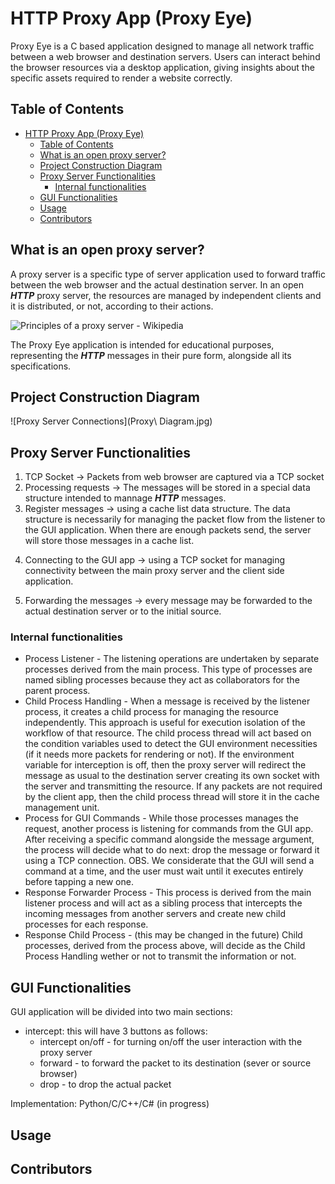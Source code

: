 
# HTTP Proxy App (Proxy Eye)
Proxy Eye is a C based application designed to manage all network traffic between a web browser and destination 
servers. Users can interact behind the browser resources via a desktop application, giving insights about the 
specific assets required to render a website correctly.

## Table of Contents
- [HTTP Proxy App (Proxy Eye)](#http-proxy-app-proxy-eye)
  - [Table of Contents](#table-of-contents)
  - [What is an open proxy server?](#what-is-an-open-proxy-server)
  - [Project Construction Diagram](#project-construction-diagram)
  - [Proxy Server Functionalities](#proxy-server-functionalities)
    - [Internal functionalities](#internal-functionalities)
  - [GUI Functionalities](#gui-functionalities)
  - [Usage](#usage)
  - [Contributors](#contributors)

## What is an open proxy server?
A proxy server is a specific type of server application used to forward traffic between the web browser 
and the actual destination server. In an open ***HTTP*** proxy server, the resources are managed by 
independent clients and it is distributed, or not, according to their actions. 

![Principles of a proxy server - Wikipedia](https://upload.wikimedia.org/wikipedia/commons/b/bb/Proxy_concept_en.svg)

The Proxy Eye application is intended for educational purposes, representing the ***HTTP*** messages in 
their pure form, alongside all its specifications.

## Project Construction Diagram 

![Proxy Server Connections](Proxy\ Diagram.jpg)

## Proxy Server Functionalities

1. TCP Socket -> Packets from web browser are captured via a TCP socket 
2. Processing requests -> The messages will be stored in a special data structure
intended to mannage ***HTTP*** messages. 
3. Register messages -> using a cache list data structure.
The data structure is necessarily for managing the packet flow from the listener to
the GUI application. 
When there are enough packets send, the server will store those messages in a cache
list.

<!--### Implementation of CACHE Management Unit (CMU)
Cache history list is a list based on FIFO principle that contains every new message 
encountered. When a message needs to be returned, the cache history returns the first
client ID which it will be search for in the cache hash table. The collision inside 
the table are resolved using double-linked list for efficiency.
These operations will syncronize multiple threads considering any message may operate
in this area at any time.

<!--#### Security Concerns -> 
Data stored in the Cache must be protected from malicious actors.
Every instance from the cache will be encrypted using AES encryption using
CBC (cipher block chaining).-->

4. Connecting to the GUI app -> using a TCP socket for managing connectivity between
the main proxy server and the client side application. 

5. Forwarding the messages -> every message may be forwarded to the actual destination
server or to the initial source.

### Internal functionalities
- Process Listener -
The listening operations are undertaken by separate processes derived from the main process.
This type of processes are named sibling processes because they act as collaborators for the 
parent process. 
- Child Process Handling -
When a message is received by the listener process, it creates a child process for managing
the resource independently. This approach is useful for execution isolation of the workflow
of that resource. The child process thread will act based on the condition variables used to
detect the GUI environment necessities (if it needs more packets for rendering or not).
If the environment variable for interception is off, then the proxy server will redirect the 
message as usual to the destination server creating its own socket with the server and 
transmitting the resource.
If any packets are not required by the client app, then the child process thread will <!--encrypt
the message and--> store it in the cache management unit.
- Process for GUI Commands - 
While those processes manages the request, another process is listening for commands from the
GUI app. After receiving a specific command alongside the message argument, the process will
decide what to do next: drop the message or forward it using a TCP connection.
OBS. We considerate that the GUI will send a command at a time, and the user must wait until it
executes entirely before tapping a new one.
- Response Forwarder Process -
This process is derived from the main listener process and will act as a sibling process that
intercepts the incoming messages from another servers and create new child processes for each
response.
- Response Child Process - (this may be changed in the future)
Child processes, derived from the process above, will decide as the Child Process Handling wether
or not to transmit the information or not.
     

## GUI Functionalities
GUI application will be divided into two main sections:
- intercept: this will have 3 buttons as follows:
    - intercept on/off - for turning on/off the user interaction with the proxy server
    - forward - to forward the packet to its destination (sever or source browser)
    - drop - to drop the actual packet
<!--
The interface render a specific number of messages and when the user interactively tap
on a message, it will appear in the corresponding column as a request or response message.
The message will be visualized according to its components, also in a single column.
- ***HTTP*** history - same interface as for intercept section, but, this time, when a user
select a message, it will appear the corresponding request and response for it in the two
columns.
-->

Implementation: Python/C/C++/C# (in progress)
## Usage

## Contributors
